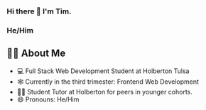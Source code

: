 ### Hi there 👋 I'm Tim.
### He/Him

## :technologist: About Me

- :computer: Full Stack Web Development Student at Holberton Tulsa
- :spider_web: Currently in the third trimester: Frontend Web Development 
- :man_teacher: Student Tutor at Holberton for peers in younger cohorts.
- 😄 Pronouns: He/Him



<!--
**TimSimms84/TimSimms84** is a ✨ _special_ ✨ repository because its `README.md` (this file) appears on your GitHub profile.

Here are some ideas to get you started:

- 🔭 I’m currently working on ...
- 🌱 I’m currently learning ...
- 👯 I’m looking to collaborate on ...
- 🤔 I’m looking for help with ...
- 💬 Ask me about ...
- 📫 How to reach me: ...
- 😄 Pronouns: ...
- ⚡ Fun fact: ...
-->
